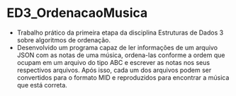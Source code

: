 # ED3_OrdenacaoMusica

- Trabalho prático da primeira etapa da disciplina Estruturas de Dados 3 sobre algoritmos de ordenação.
- Desenvolvido um programa capaz de ler informações de um arquivo JSON com as notas de uma música, ordena-las conforme a ordem que ocupam em um arquivo do tipo ABC e escrever as notas nos seus respectivos arquivos. Após isso, cada um dos arquivos podem ser convertidos para o formato MID e reproduzidos para encontrar a música que está correta.
